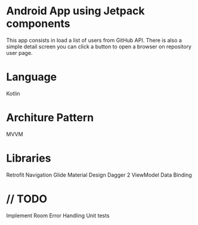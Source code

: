 # Android App using Jetpack components #

This app consists in load a list of users from GitHub API.
There is also a simple detail screen you can click a button to open a browser on repository user page.

# Language
Kotlin

# Architure Pattern
MVVM

# Libraries #
Retrofit
Navigation
Glide
Material Design
Dagger 2
ViewModel
Data Binding


# // TODO #
Implement Room
Error Handling
Unit tests